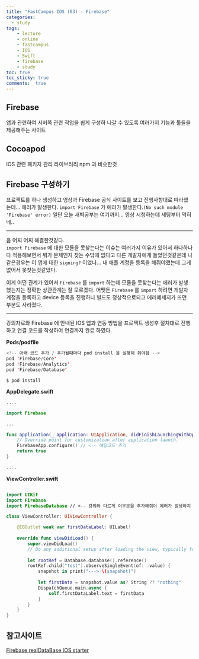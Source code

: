 ```yaml
---
title: "FastCampus IOS (03) - Firebase"
categories: 
  - study
tags: 
    - lecture
    - online
    - fastcampus
    - IOS
    - Swift
    - firebase
    - study
toc: true
toc_sticky: true
comments:  true
---
```



## Firebase
앱과 관련하여 서버쪽 관련 작업을 쉽게 구성하 나갈 수 있도록 여러가지 기능과 툴들을 제공해주는 사이트

## Cocoapod
IOS 관련 패키지 관리 라이브러리 npm 과 비슷한것

## Firebase 구성하기
프로젝트를 하나 생성하고 영상과 Firebase 공식 사이트를 보고 진행사항대로 따라했는데... 에러가 발생한다.
`import Firebase` 가 에러가 발생한다.`(No such module 'Firebase' error)` 일단 오늘 새벽공부는 여기까지... 영상 시청하는데 세팅부터 막히네..

------------

음 어찌 어찌 해결한것같다.   
`import Firebase` 에 대한 모듈을 못찾는다는 이슈는 여러가지 이유가 있어서 하나하나 다 적용해보면서 뭐가 문제인지 찾는 수밖에 없다고 다른 개발자에게 들었던것같은데 나같은경우는 이 앱에 대한 `signing?` 이었나... 내 애플 계정을 등록을 해줘야했는데 그게 없어서 못찾는것같았다.  

이게 어떤 관계가 있어서 `Firebase` 를 `import` 하는데 모듈을 못찾는다는 에러가 발생했는지는 정확한 상관관계는 잘 모르겠다. 어쨋든 `Firebase` 를 `import` 하려면 개발자 계정을 등록하고 device 등록을 진행하니 빌드도 정상적으로되고 에러메세지가 뜨던 부분도 사라졌다.

-------------- 

강의자료와  Firebase 에 안내된 IOS 앱과 연동 방법을 프로젝트 생성후 절차대로 진행하고 
연결 코드를 작성하여 연결까지 완료 하였다.

**Pods/podfile**
``` swift
<!-- 아래 코드 추가 / 추가될때마다 pod install 을 실행해 줘야함 -->
pod 'Firebase/Core'
pod 'Firebase/Analytics'
pod 'Firebase/Database'
```

```$ pod install```
  
    
      

**AppDelegate.swift**
``` swift
....

import Firebase

...

func application(_ application: UIApplication, didFinishLaunchingWithOptions launchOptions: [UIApplication.LaunchOptionsKey: Any]?) -> Bool {
    // Override point for customization after application launch.
    FirebaseApp.configure() // <-- 해당코드 추가
    return true
}

....
```

**ViewController.swift**
``` swift

import UIKit
import Firebase
import FirebaseDatabase // <-- 강의와 다르게 이부분을 추가해줘야 에러가 발생하지 않음

class ViewController: UIViewController {

    @IBOutlet weak var firstDataLabel: UILabel!
    
    override func viewDidLoad() {
        super.viewDidLoad()
        // Do any additional setup after loading the view, typically from a nib.
        
        let rootRef = Database.database().reference()
        rootRef.child("test").observeSingleEvent(of: .value) {
            snapshot in print("---> \(snapshot)")
            
            let firstData = snapshot.value as? String ?? "nothing"
            DispatchQueue.main.async {
                self.firstDataLabel.text = firstData
            }
        }
    }
}
```


## 참고사이트
[Firebase realDataBase IOS starter](https://firebase.google.com/docs/database/ios/start?hl=ko)  
